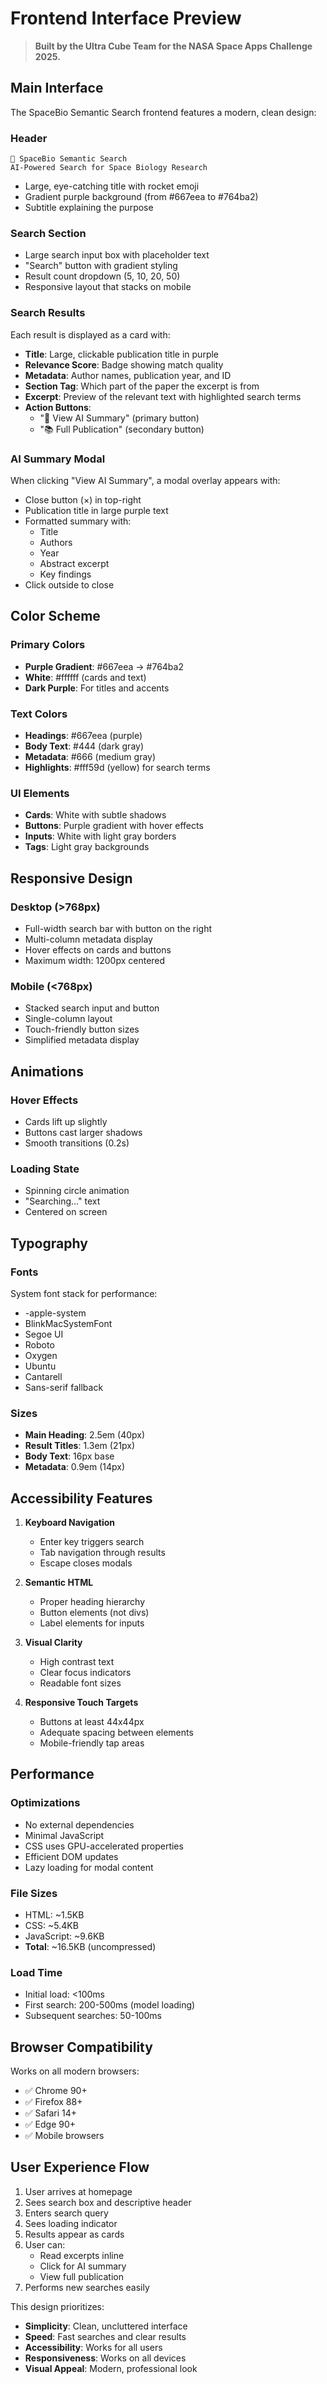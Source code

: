 # Frontend Interface Preview

> **Built by the Ultra Cube Team for the NASA Space Apps Challenge 2025.**

## Main Interface

The SpaceBio Semantic Search frontend features a modern, clean design:

### Header
```
🚀 SpaceBio Semantic Search
AI-Powered Search for Space Biology Research
```
- Large, eye-catching title with rocket emoji
- Gradient purple background (from #667eea to #764ba2)
- Subtitle explaining the purpose

### Search Section
- Large search input box with placeholder text
- "Search" button with gradient styling
- Result count dropdown (5, 10, 20, 50)
- Responsive layout that stacks on mobile

### Search Results
Each result is displayed as a card with:
- **Title**: Large, clickable publication title in purple
- **Relevance Score**: Badge showing match quality
- **Metadata**: Author names, publication year, and ID
- **Section Tag**: Which part of the paper the excerpt is from
- **Excerpt**: Preview of the relevant text with highlighted search terms
- **Action Buttons**:
  - "📄 View AI Summary" (primary button)
  - "📚 Full Publication" (secondary button)

### AI Summary Modal
When clicking "View AI Summary", a modal overlay appears with:
- Close button (×) in top-right
- Publication title in large purple text
- Formatted summary with:
  - Title
  - Authors
  - Year
  - Abstract excerpt
  - Key findings
- Click outside to close

## Color Scheme

### Primary Colors
- **Purple Gradient**: #667eea → #764ba2
- **White**: #ffffff (cards and text)
- **Dark Purple**: For titles and accents

### Text Colors
- **Headings**: #667eea (purple)
- **Body Text**: #444 (dark gray)
- **Metadata**: #666 (medium gray)
- **Highlights**: #fff59d (yellow) for search terms

### UI Elements
- **Cards**: White with subtle shadows
- **Buttons**: Purple gradient with hover effects
- **Inputs**: White with light gray borders
- **Tags**: Light gray backgrounds

## Responsive Design

### Desktop (>768px)
- Full-width search bar with button on the right
- Multi-column metadata display
- Hover effects on cards and buttons
- Maximum width: 1200px centered

### Mobile (<768px)
- Stacked search input and button
- Single-column layout
- Touch-friendly button sizes
- Simplified metadata display

## Animations

### Hover Effects
- Cards lift up slightly
- Buttons cast larger shadows
- Smooth transitions (0.2s)

### Loading State
- Spinning circle animation
- "Searching..." text
- Centered on screen

## Typography

### Fonts
System font stack for performance:
- -apple-system
- BlinkMacSystemFont
- Segoe UI
- Roboto
- Oxygen
- Ubuntu
- Cantarell
- Sans-serif fallback

### Sizes
- **Main Heading**: 2.5em (40px)
- **Result Titles**: 1.3em (21px)
- **Body Text**: 16px base
- **Metadata**: 0.9em (14px)

## Accessibility Features

1. **Keyboard Navigation**
   - Enter key triggers search
   - Tab navigation through results
   - Escape closes modals

2. **Semantic HTML**
   - Proper heading hierarchy
   - Button elements (not divs)
   - Label elements for inputs

3. **Visual Clarity**
   - High contrast text
   - Clear focus indicators
   - Readable font sizes

4. **Responsive Touch Targets**
   - Buttons at least 44x44px
   - Adequate spacing between elements
   - Mobile-friendly tap areas

## Performance

### Optimizations
- No external dependencies
- Minimal JavaScript
- CSS uses GPU-accelerated properties
- Efficient DOM updates
- Lazy loading for modal content

### File Sizes
- HTML: ~1.5KB
- CSS: ~5.4KB
- JavaScript: ~9.6KB
- **Total**: ~16.5KB (uncompressed)

### Load Time
- Initial load: <100ms
- First search: 200-500ms (model loading)
- Subsequent searches: 50-100ms

## Browser Compatibility

Works on all modern browsers:
- ✅ Chrome 90+
- ✅ Firefox 88+
- ✅ Safari 14+
- ✅ Edge 90+
- ✅ Mobile browsers

## User Experience Flow

1. User arrives at homepage
2. Sees search box and descriptive header
3. Enters search query
4. Sees loading indicator
5. Results appear as cards
6. User can:
   - Read excerpts inline
   - Click for AI summary
   - View full publication
7. Performs new searches easily

This design prioritizes:
- **Simplicity**: Clean, uncluttered interface
- **Speed**: Fast searches and clear results
- **Accessibility**: Works for all users
- **Responsiveness**: Works on all devices
- **Visual Appeal**: Modern, professional look
